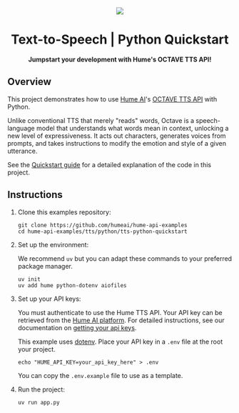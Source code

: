 <div align="center">
  <img src="https://storage.googleapis.com/hume-public-logos/hume/hume-banner.png">
  <h1>Text-to-Speech | Python Quickstart</h1>
  <p>
    <strong>Jumpstart your development with Hume's OCTAVE TTS API!</strong>
  </p>
</div>

## Overview

This project demonstrates how to use [Hume AI](https://hume.ai)'s [OCTAVE TTS API](https://dev.hume.ai/docs/text-to-speech-tts/overview) with Python.

Unlike conventional TTS that merely "reads" words, Octave is a speech-language model that understands what words mean in context, unlocking a new level of expressiveness. It acts out characters, generates voices from prompts, and takes instructions to modify the emotion and style of a given utterance.

See the [Quickstart guide](https://dev.hume.ai/docs/text-to-speech-tts/quickstart/python) for a detailed explanation of the code in this project.

## Instructions

1. Clone this examples repository:

    ```shell
    git clone https://github.com/humeai/hume-api-examples
    cd hume-api-examples/tts/python/tts-python-quickstart
    ```

2. Set up the environment:

    We recommend `uv` but you can adapt these commands to your preferred package manager.
    ```shell
    uv init
    uv add hume python-dotenv aiofiles
    ```

3. Set up your API keys:

    You must authenticate to use the Hume TTS API. Your API key can be retrieved from the [Hume AI platform](https://platform.hume.ai/settings/keys). For detailed instructions, see our documentation on [getting your api keys](https://dev.hume.ai/docs/introduction/api-key).
  
    This example uses [dotenv](https://www.npmjs.com/package/dotenv). Place your API key in a `.env` file at the root your project.

    ```shell
    echo "HUME_API_KEY=your_api_key_here" > .env
    ```
  
    You can copy the `.env.example` file to use as a template.

4. Run the project:

    ```shell
    uv run app.py
    ```
